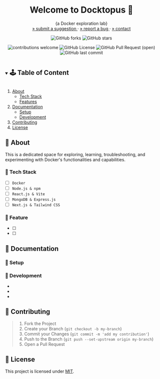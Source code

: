 <!-- PROJECT SUMMARY -->
<div align="center">
  <h1 align="center">Welcome to Docktopus 🐙</h1>

  <p align="center">
    {a Docker exploration lab}
    <br>
    <a href="https://github.com/KnowPlay/docktopus/issues">» submit a suggestion </a>
    ·
    <a href="https://github.com/KnowPlay/docktopus/issues">» report a bug </a>
    ·
    <a href="https://github.com/KnowPlay/docktopus">» contact </a>
  </p>

  <div align="center">

![GitHub forks](https://img.shields.io/github/forks/KnowPlay/docktopus?style=social) ![GitHub stars](https://img.shields.io/github/stars/KnowPlay/docktopus?style=social)

![contributions welcome](https://img.shields.io/badge/contributions-welcome-purple.svg?style=flat) ![GitHub License](https://img.shields.io/github/license/KnowPlay/docktopus?color=green) ![GitHub Pull Request (open)](https://img.shields.io/github/issues-pr/KnowPlay/docktopus?color=blue) ![GitHub last commit](https://img.shields.io/github/last-commit/KnowPlay/docktopus?color=pink)

  </div>
</div>

<!-- TABLE OF CONTENT -->
<details open="open">
  <summary><h2 style="display: inline-block">🕹 Table of Content</h2></summary>
  <ol>
    <li>
      <a href="#🌻-about">About</a>
      <ul>
        <li><a href="#🔧-tech-stack">Tech Stack</a></li>
        <li><a href="#🍄-features">Features</a></li>
      </ul>
    </li>
    <li>
      <a href="#🌵-documentation">Documentation</a>
      <ul>
        <li><a href="#🍯-setup">Setup</a></li>
        <li><a href="#🍎-development">Development</a></li>
      </ul>
    </li>
    <li><a href="#🌾-contributing">Contributing</a></li>
    <li><a href="#📜-license">License</a></li>
  </ol>
</details>

<!-- ABOUT -->
## :sunflower: About
<!-- Add your project description here -->
This is a dedicated space for exploring, learning, troubleshooting, and experimenting with Docker's functionalities and capabilities.

### :wrench: Tech Stack

- [ ] `Docker`
- [ ] `Node.js & npm`
- [ ] `React.js & Vite`
- [ ] `MongoDB & Express.js`
- [ ] `Next.js & Tailwind CSS`

### :mushroom: Feature

- [ ] 
- [ ] 

<!-- CONTENT -->
## :cactus: Documentation

### :honey_pot: Setup
<!-- Add setup instructions here -->

### :apple: Development
<!-- Add development details here -->
* []()
* []()
* []()

<!-- CONTRIBUTING -->
## :ear_of_rice: Contributing
<!-- Add contribution guidelines here -->
> 1. Fork the Project
> 2. Create your Branch (`git checkout -b my-branch`)
> 3. Commit your Changes (`git commit -m 'add my contribution'`)
> 4. Push to the Branch (`git push --set-upstream origin my-branch`)
> 5. Open a Pull Request


<!-- LICENSE -->
## :pencil: License
<!-- Add license information here -->
This project is licensed under [MIT](https://opensource.org/licenses).

<!-- ACKNOWLEDGEMENTS -->
<!-- ## Acknowledgements -->
